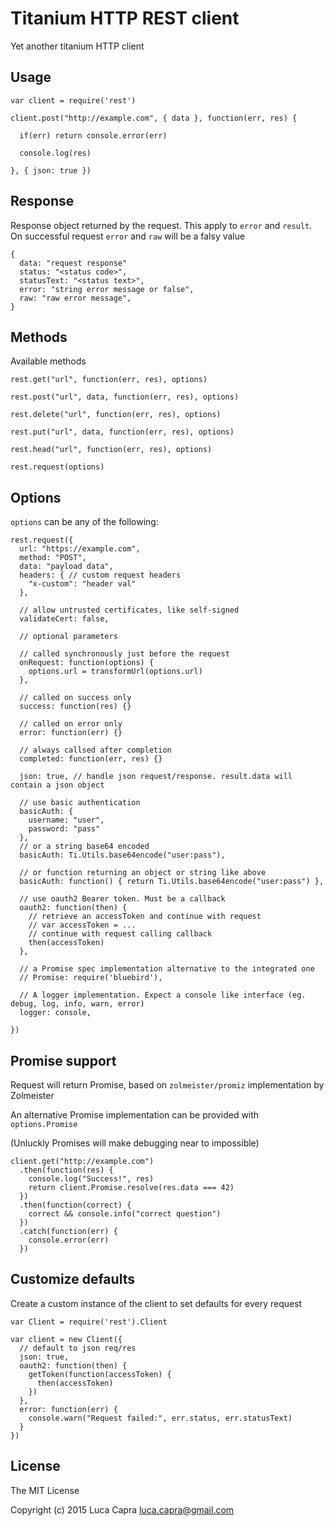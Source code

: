 Titanium HTTP REST client
===

Yet another titanium HTTP client


Usage
---

```
var client = require('rest')

client.post("http://example.com", { data }, function(err, res) {

  if(err) return console.error(err)

  console.log(res)

}, { json: true })
```

Response
---

Response object returned by the request. This apply to `error` and `result`.
On successful request `error` and `raw` will be a falsy value

```
{
  data: "request response"
  status: "<status code>",
  statusText: "<status text>",
  error: "string error message or false",
  raw: "raw error message",
}
```

Methods
---

Available methods

`rest.get("url", function(err, res), options)`

`rest.post("url", data, function(err, res), options)`

`rest.delete("url", function(err, res), options)`

`rest.put("url", data, function(err, res), options)`

`rest.head("url", function(err, res), options)`

`rest.request(options)`

Options
---

`options` can be any of the following:

```
rest.request({
  url: "https://example.com",
  method: "POST",
  data: "payload data",
  headers: { // custom request headers
    "x-custom": "header val"
  },

  // allow untrusted certificates, like self-signed
  validateCert: false,

  // optional parameters
  
  // called synchronously just before the request
  onRequest: function(options) { 
    options.url = transformUrl(options.url)
  },
  
  // called on success only
  success: function(res) {}

  // called on error only
  error: function(err) {}

  // always callsed after completion
  completed: function(err, res) {}

  json: true, // handle json request/response. result.data will contain a json object

  // use basic authentication
  basicAuth: {
    username: "user",
    password: "pass"
  },
  // or a string base64 encoded
  basicAuth: Ti.Utils.base64encode("user:pass"),

  // or function returning an object or string like above
  basicAuth: function() { return Ti.Utils.base64encode("user:pass") },

  // use oauth2 Bearer token. Must be a callback
  oauth2: function(then) {
    // retrieve an accessToken and continue with request
    // var accessToken = ...
    // continue with request calling callback
    then(accessToken)
  },

  // a Promise spec implementation alternative to the integrated one
  // Promise: require('bluebird'),

  // A logger implementation. Expect a console like interface (eg. debug, log, info, warn, error)
  logger: console,

})
```

Promise support
---

Request will return Promise, based on `zolmeister/promiz` implementation by Zolmeister

An alternative Promise implementation can be provided with `options.Promise`

(Unluckly Promises will make debugging near to impossible)

```
client.get("http://example.com")
  .then(function(res) {
    console.log("Success!", res)
    return client.Promise.resolve(res.data === 42)
  })
  .then(function(correct) {
    correct && console.info("correct question")
  })
  .catch(function(err) {
    console.error(err)
  })
```

Customize defaults
---

Create a custom instance of the client to set defaults for every request

```
var Client = require('rest').Client

var client = new Client({
  // default to json req/res
  json: true,
  oauth2: function(then) {
    getToken(function(accessToken) {
      then(accessToken)
    })
  },
  error: function(err) {
    console.warn("Request failed:", err.status, err.statusText)
  }
})
```

License
---
The MIT License

Copyright (c) 2015 Luca Capra <luca.capra@gmail.com>
